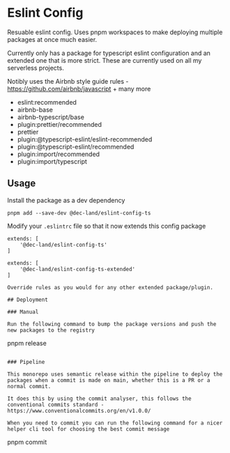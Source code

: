 
# Eslint Config

Resuable eslint config. Uses pnpm workspaces to make deploying multiple packages at once much easier.

Currently only has a package for typescript eslint configuration and an extended one that is more strict. These are currently used on all my serverless projects.

Notibly uses the Airbnb style guide rules - https://github.com/airbnb/javascript + many more

- eslint:recommended
- airbnb-base
- airbnb-typescript/base
- plugin:prettier/recommended
- prettier
- plugin:@typescript-eslint/eslint-recommended
- plugin:@typescript-eslint/recommended
- plugin:import/recommended
- plugin:import/typescript

## Usage

Install the package as a dev dependency

```
pnpm add --save-dev @dec-land/eslint-config-ts
```

Modify your `.eslintrc` file so that it now extends this config package


```
extends: [
    '@dec-land/eslint-config-ts'
]
```

```
extends: [
    '@dec-land/eslint-config-ts-extended'
]

Override rules as you would for any other extended package/plugin.

## Deployment

### Manual

Run the following command to bump the package versions and push the new packages to the registry

```
pnpm release
```

### Pipeline

This monorepo uses semantic release within the pipeline to deploy the packages when a commit is made on main, whether this is a PR or a normal commit.

It does this by using the commit analyser, this follows the conventional commits standard - https://www.conventionalcommits.org/en/v1.0.0/

When you need to commit you can run the following command for a nicer helper cli tool for choosing the best commit message

```
pnpm commit
```